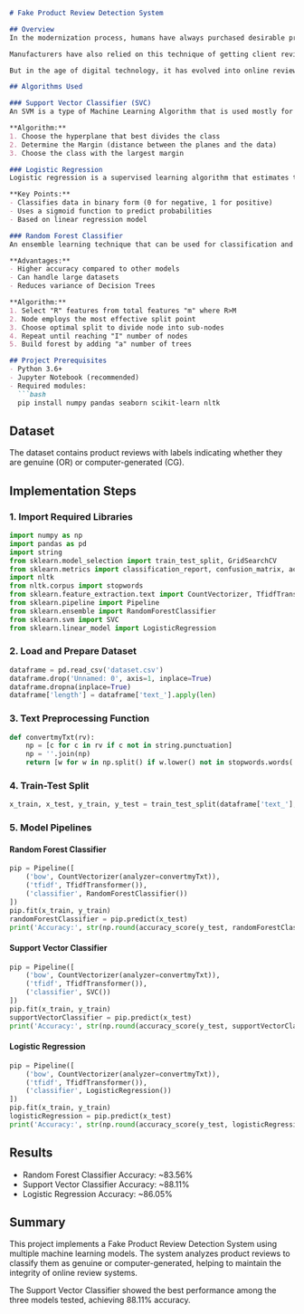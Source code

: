 
```markdown
# Fake Product Review Detection System

## Overview
In the modernization process, humans have always purchased desirable products and commodities. We frequently give advice on things to buy and to avoid to our friends, family, and acquaintances based on our own experiences. Similar to this, when we want to purchase something we have never done before, we speak with others who have some knowledge in that field.

Manufacturers have also relied on this technique of getting client reviews to choose the products or product features that will best delight consumers.

But in the age of digital technology, it has evolved into online reviews. It has become vital to concentrate on such online components of the business as a result of the development of E-Commerce in these modern times. Thankfully, all online retailers have started using review systems for their items. With so many individuals linked online and living in various locations around the world, it is becoming a challenge to maintain their reviews and organizing them.

## Algorithms Used

### Support Vector Classifier (SVC)
An SVM is a type of Machine Learning Algorithm that is used mostly for classification methods. An SVM works in a way that it produces a hyperplane that divides two classes. In high-dimensional space, it can produce a hyperplane or collection of hyperplanes. This hyperplane can also be utilized for regression or classification.

**Algorithm:**
1. Choose the hyperplane that best divides the class
2. Determine the Margin (distance between the planes and the data)
3. Choose the class with the largest margin

### Logistic Regression
Logistic regression is a supervised learning algorithm that estimates the probability of the dependent variable based on the independent variable.

**Key Points:**
- Classifies data in binary form (0 for negative, 1 for positive)
- Uses a sigmoid function to predict probabilities
- Based on linear regression model

### Random Forest Classifier
An ensemble learning technique that can be used for classification and regression tasks.

**Advantages:**
- Higher accuracy compared to other models
- Can handle large datasets
- Reduces variance of Decision Trees

**Algorithm:**
1. Select "R" features from total features "m" where R>M
2. Node employs the most effective split point
3. Choose optimal split to divide node into sub-nodes
4. Repeat until reaching "I" number of nodes
5. Build forest by adding "a" number of trees

## Project Prerequisites
- Python 3.6+
- Jupyter Notebook (recommended)
- Required modules:
  ```bash
  pip install numpy pandas seaborn scikit-learn nltk
  ```

## Dataset
The dataset contains product reviews with labels indicating whether they are genuine (OR) or computer-generated (CG).

## Implementation Steps

### 1. Import Required Libraries
```python
import numpy as np
import pandas as pd
import string
from sklearn.model_selection import train_test_split, GridSearchCV
from sklearn.metrics import classification_report, confusion_matrix, accuracy_score
import nltk
from nltk.corpus import stopwords
from sklearn.feature_extraction.text import CountVectorizer, TfidfTransformer
from sklearn.pipeline import Pipeline
from sklearn.ensemble import RandomForestClassifier
from sklearn.svm import SVC
from sklearn.linear_model import LogisticRegression
```

### 2. Load and Prepare Dataset
```python
dataframe = pd.read_csv('dataset.csv')
dataframe.drop('Unnamed: 0', axis=1, inplace=True)
dataframe.dropna(inplace=True)
dataframe['length'] = dataframe['text_'].apply(len)
```

### 3. Text Preprocessing Function
```python
def convertmyTxt(rv):
    np = [c for c in rv if c not in string.punctuation]
    np = ''.join(np)
    return [w for w in np.split() if w.lower() not in stopwords.words('english')]
```

### 4. Train-Test Split
```python
x_train, x_test, y_train, y_test = train_test_split(dataframe['text_'], dataframe['label'], test_size=0.25)
```

### 5. Model Pipelines

#### Random Forest Classifier
```python
pip = Pipeline([
    ('bow', CountVectorizer(analyzer=convertmyTxt)),
    ('tfidf', TfidfTransformer()),
    ('classifier', RandomForestClassifier())
])
pip.fit(x_train, y_train)
randomForestClassifier = pip.predict(x_test)
print('Accuracy:', str(np.round(accuracy_score(y_test, randomForestClassifier)*100,2) + '%')
```

#### Support Vector Classifier
```python
pip = Pipeline([
    ('bow', CountVectorizer(analyzer=convertmyTxt)),
    ('tfidf', TfidfTransformer()),
    ('classifier', SVC())
])
pip.fit(x_train, y_train)
supportVectorClassifier = pip.predict(x_test)
print('Accuracy:', str(np.round(accuracy_score(y_test, supportVectorClassifier)*100,2) + '%')
```

#### Logistic Regression
```python
pip = Pipeline([
    ('bow', CountVectorizer(analyzer=convertmyTxt)),
    ('tfidf', TfidfTransformer()),
    ('classifier', LogisticRegression())
])
pip.fit(x_train, y_train)
logisticRegression = pip.predict(x_test)
print('Accuracy:', str(np.round(accuracy_score(y_test, logisticRegression)*100,2) + '%')
```

## Results
- Random Forest Classifier Accuracy: ~83.56%
- Support Vector Classifier Accuracy: ~88.11%
- Logistic Regression Accuracy: ~86.05%

## Summary
This project implements a Fake Product Review Detection System using multiple machine learning models. The system analyzes product reviews to classify them as genuine or computer-generated, helping to maintain the integrity of online review systems.

The Support Vector Classifier showed the best performance among the three models tested, achieving 88.11% accuracy.
```
